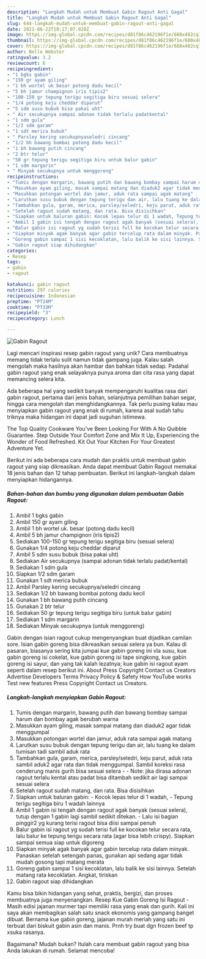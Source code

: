 ```yaml
---
description: "Langkah Mudah untuk Membuat Gabin Ragout Anti Gagal"
title: "Langkah Mudah untuk Membuat Gabin Ragout Anti Gagal"
slug: 644-langkah-mudah-untuk-membuat-gabin-ragout-anti-gagal
date: 2021-06-22T10:17:07.020Z
image: https://img-global.cpcdn.com/recipes/d81f86c462196f1e/680x482cq70/gabin-ragout-foto-resep-utama.jpg
thumbnail: https://img-global.cpcdn.com/recipes/d81f86c462196f1e/680x482cq70/gabin-ragout-foto-resep-utama.jpg
cover: https://img-global.cpcdn.com/recipes/d81f86c462196f1e/680x482cq70/gabin-ragout-foto-resep-utama.jpg
author: Nelle Webster
ratingvalue: 3.2
reviewcount: 6
recipeingredient:
- "1 bgks gabin"
- "150 gr ayam giling"
- "1 bh wortel uk besar potong dadu kecil"
- "5 bh jamur champignon iris tipis2"
- "100-150 gr tepung terigu segitiga biru sesuai selera"
- "1/4 potong keju cheddar diparut"
- "5 sdm susu bubuk bisa pakai uht"
- " Air secukupnya sampai adonan tidak terlalu padatkental"
- "1 sdm gula"
- "1/2 sdm garam"
- "1 sdt merica bubuk"
- " Parsley kering secukupnyaseledri cincang"
- "1/2 bh bawang bombai potong dadu kecil"
- "1 bh bawang putih cincang"
- "2 btr telur"
- "50 gr tepung terigu segitiga biru untuk balur gabin"
- "1 sdm margarin"
- " Minyak secukupnya untuk menggoreng"
recipeinstructions:
- "Tumis dengan margarin, bawang putih dan bawang bombay sampai harum dan bombay agak berubah warna"
- "Masukkan ayam giling, masak sampai matang dan diaduk2 agar tidak menggumpal"
- "Masukkan potongan wortel dan jamur, aduk rata sampai agak matang"
- "Larutkan susu bubuk dengan tepung terigu dan air, lalu tuang ke dalam tumisan tadi sambil aduk rata"
- "Tambahkan gula, garam, merica, parsley/seledri, keju parut, aduk rata sambil aduk2 agar rata dan tidak menggumpal. Sambil koreksi rasa cenderung manis gurih bisa sesuai selera  Note: jika dirasa adonan ragout terlalu kental atau padat bisa ditambah sedikit air lagi sampai sesuai selera"
- "Setelah ragout sudah matang, dan rata. Bisa disisihkan"
- "Siapkan untuk baluran gabin: Kocok lepas telur di 1 wadah, Tepung terigu segitiga biru 1 wadah lainnya"
- "Ambil 1 gabin isi tengah dengan ragout agak banyak (sesuai selera), tutup dengan 1 gabin lagi sambil sedikit ditekan. Lalu isi bagian pinggir2 yg kurang terisi ragout bisa diisi sampai penuh"
- "Balur gabin isi ragout yg sudah terisi full ke kocokan telur secara rata, lalu balur ke tepung terigu secara rata (agar bisa lebih crispy). Siapkan sampai semua siap untuk digoreng"
- "Siapkan minyak agak banyak agar gabin tercelup rata dalam minyak. Panaskan setelah setengah panas, gunakan api sedang agar tidak mudah gosong tapi matang merata"
- "Goreng gabin sampai 1 sisi kecoklatan, lalu balik ke sisi lainnya. Setelah matang rata kecoklatan. Angkat, tiriskan"
- "Gabin ragout siap dihidangkan"
categories:
- Resep
tags:
- gabin
- ragout

katakunci: gabin ragout 
nutrition: 297 calories
recipecuisine: Indonesian
preptime: "PT24M"
cooktime: "PT33M"
recipeyield: "3"
recipecategory: Lunch

---
```



![Gabin Ragout](https://img-global.cpcdn.com/recipes/d81f86c462196f1e/680x482cq70/gabin-ragout-foto-resep-utama.jpg)

Lagi mencari inspirasi resep gabin ragout yang unik? Cara membuatnya memang tidak terlalu sulit namun tidak gampang juga. Kalau salah mengolah maka hasilnya akan hambar dan bahkan tidak sedap. Padahal gabin ragout yang enak selayaknya punya aroma dan cita rasa yang dapat memancing selera kita.

Ada beberapa hal yang sedikit banyak mempengaruhi kualitas rasa dari gabin ragout, pertama dari jenis bahan, selanjutnya pemilihan bahan segar, hingga cara mengolah dan menghidangkannya. Tak perlu pusing kalau mau menyiapkan gabin ragout yang enak di rumah, karena asal sudah tahu triknya maka hidangan ini dapat jadi suguhan istimewa.

The Top Quality Cookware You&#39;ve Been Looking For With A No Quibble Guarantee. Step Outside Your Comfort Zone and Mix It Up, Experiencing the Wonder of Food Refreshed. Kit Out Your Kitchen For Your Greatest Adventure Yet.


Berikut ini ada beberapa cara mudah dan praktis untuk membuat gabin ragout yang siap dikreasikan. Anda dapat membuat Gabin Ragout memakai 18 jenis bahan dan 12 tahap pembuatan. Berikut ini langkah-langkah dalam menyiapkan hidangannya.

<!--inarticleads1-->

##### Bahan-bahan dan bumbu yang digunakan dalam pembuatan Gabin Ragout:

1. Ambil 1 bgks gabin
1. Ambil 150 gr ayam giling
1. Ambil 1 bh wortel uk. besar (potong dadu kecil)
1. Ambil 5 bh jamur champignon (iris tipis2)
1. Sediakan 100-150 gr tepung terigu segitiga biru (sesuai selera)
1. Gunakan 1/4 potong keju cheddar diparut
1. Ambil 5 sdm susu bubuk (bisa pakai uht)
1. Sediakan  Air secukupnya (sampai adonan tidak terlalu padat/kental)
1. Sediakan 1 sdm gula
1. Siapkan 1/2 sdm garam
1. Gunakan 1 sdt merica bubuk
1. Ambil  Parsley kering secukupnya/seledri cincang
1. Sediakan 1/2 bh bawang bombai potong dadu kecil
1. Gunakan 1 bh bawang putih cincang
1. Gunakan 2 btr telur
1. Sediakan 50 gr tepung terigu segitiga biru (untuk balur gabin)
1. Sediakan 1 sdm margarin
1. Sediakan  Minyak secukupnya (untuk menggoreng)


Gabin dengan isian ragout cukup mengenyangkan buat dijadikan camilan sore. Isian gabin goreng bisa dikreasikan sesuai selera ya bun. Kalau di pasaran, biasanya sering kita jumpai kue gabin goreng ini vla susu, kue gabin goreng isi cokelat, kue gabin goreng isi tape singkong, kue gabin goreng isi sayur, dan yang tak kalah lezatnya; kue gabin isi ragout ayam seperti dalam resep berikut ini. About Press Copyright Contact us Creators Advertise Developers Terms Privacy Policy &amp; Safety How YouTube works Test new features Press Copyright Contact us Creators. 

<!--inarticleads2-->

##### Langkah-langkah menyiapkan Gabin Ragout:

1. Tumis dengan margarin, bawang putih dan bawang bombay sampai harum dan bombay agak berubah warna
1. Masukkan ayam giling, masak sampai matang dan diaduk2 agar tidak menggumpal
1. Masukkan potongan wortel dan jamur, aduk rata sampai agak matang
1. Larutkan susu bubuk dengan tepung terigu dan air, lalu tuang ke dalam tumisan tadi sambil aduk rata
1. Tambahkan gula, garam, merica, parsley/seledri, keju parut, aduk rata sambil aduk2 agar rata dan tidak menggumpal. Sambil koreksi rasa cenderung manis gurih bisa sesuai selera -  - Note: jika dirasa adonan ragout terlalu kental atau padat bisa ditambah sedikit air lagi sampai sesuai selera
1. Setelah ragout sudah matang, dan rata. Bisa disisihkan
1. Siapkan untuk baluran gabin: - Kocok lepas telur di 1 wadah, - Tepung terigu segitiga biru 1 wadah lainnya
1. Ambil 1 gabin isi tengah dengan ragout agak banyak (sesuai selera), tutup dengan 1 gabin lagi sambil sedikit ditekan. - Lalu isi bagian pinggir2 yg kurang terisi ragout bisa diisi sampai penuh
1. Balur gabin isi ragout yg sudah terisi full ke kocokan telur secara rata, lalu balur ke tepung terigu secara rata (agar bisa lebih crispy). Siapkan sampai semua siap untuk digoreng
1. Siapkan minyak agak banyak agar gabin tercelup rata dalam minyak. Panaskan setelah setengah panas, gunakan api sedang agar tidak mudah gosong tapi matang merata
1. Goreng gabin sampai 1 sisi kecoklatan, lalu balik ke sisi lainnya. Setelah matang rata kecoklatan. Angkat, tiriskan
1. Gabin ragout siap dihidangkan


Kamu bisa bikin hidangan yang sehat, praktis, bergizi, dan proses membuatnya juga menyenangkan. Resep Kue Gabin Goreng Isi Ragout - Masih edisi jajanan murmer tapi memiliki rasa yang enak dan gurih. Kali ini saya akan membagikan salah satu snack ekonomis yang gampang banget dibuat. Bernama kue gabin goreng, jajanan murah meriah yang satu ini terbuat dari biskuit gabin asin dan manis. Prnh try buat dgn frozen beef tp xsuka rasanya. 

Bagaimana? Mudah bukan? Itulah cara membuat gabin ragout yang bisa Anda lakukan di rumah. Selamat mencoba!
